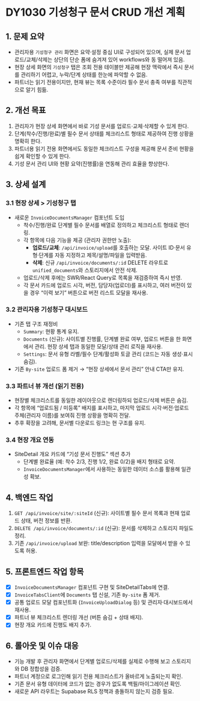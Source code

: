 # DY1030 기성청구 문서 CRUD 개선 계획

## 1. 문제 요약

- 관리자용 `기성청구 관리` 화면은 요약·설정 중심 UI로 구성되어 있으며, 실제 문서 업로드/교체/삭제는 상단의 단순 폼에 숨겨져 있어 workflows와 동 떨어져 있음.
- 현장 상세 화면의 `기성청구` 탭은 조회 전용 테이블만 제공해 현장 맥락에서 즉시 문서를 관리하기 어렵고, 누락/단계 상태를 한눈에 파악할 수 없음.
- 파트너는 읽기 전용이지만, 현재 뷰는 목록 수준이라 필수 문서 충족 여부를 직관적으로 알기 힘듦.

## 2. 개선 목표

1. 관리자가 현장 상세 화면에서 바로 기성 문서를 업로드·교체·삭제할 수 있게 한다.
2. 단계(착수/진행/완료)별 필수 문서 상태를 체크리스트 형태로 제공하여 진행 상황을 명확히 한다.
3. 파트너용 읽기 전용 화면에서도 동일한 체크리스트 구성을 제공해 문서 준비 현황을 쉽게 확인할 수 있게 한다.
4. 기성 문서 관리 UI와 현황 요약(진행률)을 연동해 관리 효율을 향상한다.

## 3. 상세 설계

### 3.1 현장 상세 > 기성청구 탭

- 새로운 `InvoiceDocumentsManager` 컴포넌트 도입
  - 착수/진행/완료 단계별 필수 문서를 배열로 정의하고 체크리스트 형태로 렌더링.
  - 각 항목에 다음 기능을 제공 (관리자 권한만 노출):
    - **업로드/교체**: `/api/invoice/upload`를 호출하는 모달. 사이트 ID·문서 유형·단계를 자동 지정하고 제목/설명/파일을 입력받음.
    - **삭제**: 신규 `/api/invoice/documents/:id` DELETE 라우트로 `unified_documents`와 스토리지에서 안전 삭제.
  - 업로드/삭제 후에는 SWR/React Query로 목록을 재검증하여 즉시 반영.
  - 각 문서 카드에 업로드 시각, 버전, 담당자(업로더)를 표시하고, 여러 버전이 있을 경우 “이력 보기” 버튼으로 버전 리스트 모달을 재사용.

### 3.2 관리자용 기성청구 대시보드

- 기존 탭 구조 재정비
  - `Summary`: 현황 통계 유지.
  - `Documents` (신규): 사이트별 진행률, 단계별 완료 여부, 업로드 버튼을 한 화면에서 관리. 현장 상세 탭과 동일한 모달/상태 관리 로직을 재사용.
  - `Settings`: 문서 유형 라벨/필수 단계/활성화 토글 관리 (코드는 자동 생성·표시 숨김).
- 기존 `By-site` 업로드 폼 제거 → “현장 상세에서 문서 관리” 안내 CTA만 유지.

### 3.3 파트너 뷰 개선 (읽기 전용)

- 현장별 체크리스트를 동일한 레이아웃으로 렌더링하되 업로드/삭제 버튼은 숨김.
- 각 항목에 “업로드됨 / 미등록” 배지를 표시하고, 마지막 업로드 시각·버전·업로드 주체(관리자 이름)를 보여줘 진행 상황을 명확히 전달.
- 추후 확장을 고려해, 문서별 다운로드 링크는 현 구조를 유지.

### 3.4 현장 개요 연동

- SiteDetail 개요 카드에 “기성 문서 진행도” 섹션 추가
  - 단계별 완료율 (예: 착수 2/3, 진행 1/2, 완료 0/2)을 배지 형태로 요약.
  - `InvoiceDocumentsManager`에서 사용하는 동일한 데이터 소스를 활용해 일관성 확보.

## 4. 백엔드 작업

1. `GET /api/invoice/site/:siteId` (신규): 사이트별 필수 문서 목록과 현재 업로드 상태, 버전 정보를 반환.
2. `DELETE /api/invoice/documents/:id` (신규): 문서를 삭제하고 스토리지 파일도 정리.
3. 기존 `/api/invoice/upload` 보완: title/description 입력을 모달에서 받을 수 있도록 허용.

## 5. 프론트엔드 작업 항목

- [x] `InvoiceDocumentsManager` 컴포넌트 구현 및 SiteDetailTabs에 연결.
- [x] `InvoiceTabsClient`에 `Documents` 탭 신설, 기존 `By-site` 폼 제거.
- [x] 공통 업로드 모달 컴포넌트화 (`InvoiceUploadDialog` 등) 및 관리자·대시보드에서 재사용.
- [x] 파트너 뷰 체크리스트 렌더링 개선 (버튼 숨김 + 상태 배지).
- [x] 현장 개요 카드에 진행도 배지 추가.

## 6. 롤아웃 및 이슈 대응

- 기능 개발 후 관리자 화면에서 단계별 업로드/삭제를 실제로 수행해 보고 스토리지와 DB 정합성을 검증.
- 파트너 계정으로 로그인해 읽기 전용 체크리스트가 올바르게 노출되는지 확인.
- 기존 문서 유형 데이터에 코드가 없는 경우가 없도록 백필/마이그레이션 확인.
- 새로운 API 라우트는 Supabase RLS 정책과 충돌하지 않는지 검증 필요.
